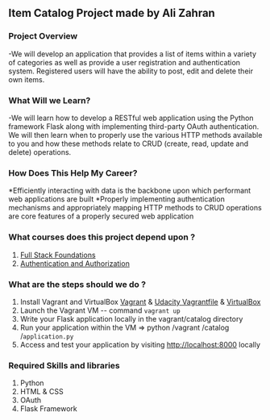 ## Item Catalog Project made by Ali Zahran


### Project Overview
-We will develop an application that provides a list of items within a variety of categories as well as provide a user registration and authentication system. Registered users will have the ability to post, edit and delete their own items.


### What Will we Learn?
-We will learn how to develop a RESTful web application using the Python framework Flask along with implementing third-party OAuth authentication. We will then learn when to properly use the various HTTP methods available to you and how these methods relate to CRUD (create, read, update and delete) operations.


### How Does This Help My Career?
*Efficiently interacting with data is the backbone upon which performant web applications are built
*Properly implementing authentication mechanisms and appropriately mapping HTTP methods to CRUD operations are core features of a properly secured web application


### What courses does this project depend upon ?
1. [Full Stack Foundations](https://classroom.udacity.com/courses/ud088)
2. [Authentication and Authorization](https://classroom.udacity.com/courses/ud330)

### What are the steps should we do ?
1. Install Vagrant and VirtualBox [Vagrant](https://www.vagrantup.com/) & [Udacity Vagrantfile](https://github.com/udacity/fullstack-nanodegree-vm) & [VirtualBox](https://www.virtualbox.org/wiki/Downloads)
2. Launch the Vagrant VM -- command `vagrant up`
3. Write your Flask application locally in the vagrant/catalog directory
4. Run your application within the VM => python /vagrant /catalog /`application.py`
5. Access and test your application by visiting [http://localhost:8000](http://localhost:7000) locally

### Required Skills and libraries
1. Python
2. HTML & CSS
3. OAuth
4. Flask Framework